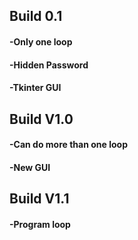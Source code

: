 ## Build 0.1
#### -Only one loop
#### -Hidden Password
#### -Tkinter GUI

## Build V1.0
#### -Can do more than one loop
#### -New GUI

## Build V1.1
#### -Program loop
